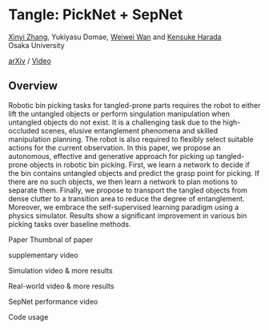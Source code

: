 # Tangle: PickNet + SepNet

[Xinyi Zhang](http://xinyiz0931.github.io), Yukiyasu Domae, [Weiwei Wan](https://wanweiwei07.github.io/) and [Kensuke Harada](https://www.roboticmanipulation.org/members2/kensuke-harada/)      
Osaka University

[arXiv](https://arxiv.org) / [Video](https://www.youtube.com)  

## Overview  

<!-- ![teaser](image/harness_picking.jpg)  -->

Robotic bin picking tasks for tangled-prone parts requires the robot to either lift the untangled objects or perform singulation manipulation when untangled objects do not exist. It is a challenging task due to the high-occluded scenes, elusive entanglement phenomena and skilled manipulation planning. The robot is also required to flexibly select suitable actions for the current observation. In this paper, we propose an autonomous, effective and generative approach for picking up tangled-prone objects in robotic bin picking. First, we learn a network to decide if the bin contains untangled objects and predict the grasp point for picking. If there are no such objects, we then learn a network to plan motions to separate them. Finally, we propose to transport the tangled objects from dense clutter to a transition area to reduce the degree of entanglement. Moreover, we embrace the self-supervised learning paradigm using a physics simulator. Results show a significant improvement in various bin picking tasks over baseline methods. 

Paper 
Thumbnal of paper

supplementary video 

Simulation video & more results

Real-world video & more results

SepNet performance video

Code usage

